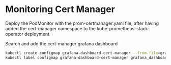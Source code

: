 # Monitoring Cert Manager

Deploy the PodMonitor with the prom-certmanager.yaml file, after having added the cert-manager namespace to the kube-prometheus-stack-operator deployment

Search and add the cert-manager grafana dashboard

```bash
kubectl create configmap grafana-dashboard-cert-manager --from-file=grafana-certmanagerm.json
kubectl label configmap grafana-dashboard-cert-manager grafana_dashboard="1"
```
